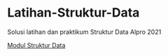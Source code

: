 # Latihan-Struktur-Data
Solusi latihan dan praktikum Struktur Data Alpro 2021

[Modul Struktur Data](https://github.com/AlproITS/StrukturData/wiki)
